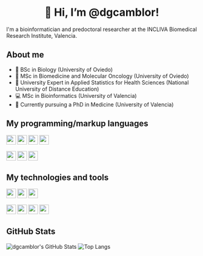 <h1 align="center">👋 Hi, I’m @dgcamblor!</h1>

I'm a bioinformatician and predoctoral researcher at the INCLIVA Biomedical Research Institute, Valencia.

## About me

- 🧬 BSc in Biology (University of Oviedo)
- 🏥 MSc in Biomedicine and Molecular Oncology (University of Oviedo)
- 🧮 University Expert in Applied Statistics for Health Sciences (National University of Distance Education)
- 💻 MSc in Bioinformatics (University of Valencia)
- 🏥 Currently pursuing a PhD in Medicine (University of Valencia) 

## My programming/markup languages

<p>
  <img src="https://img.shields.io/badge/-R-276DC3?logo=R&logoColor=white" height="25"/>
  <img src="https://img.shields.io/badge/-Python-3776AB?logo=python&logoColor=white" height="25"/>
  <img src="https://img.shields.io/badge/-Bash-4EAA25?logo=gnubash&logoColor=white" height="25"/>
  <img src="https://img.shields.io/badge/-Nextflow-0dc09d" height="25"/>
</p>

<p>
  <img src="https://img.shields.io/badge/-Markdown-000000?logo=markdown&logoColor=white" height="25"/>
  <img src="https://img.shields.io/badge/-HTML5-E34F26?logo=html5&logoColor=white" height="25"/>
  <img src="https://img.shields.io/badge/-CSS3-1572B6?logo=css3&logoColor=white" height="25"/>
</p>

## My technologies and tools

<p>
  <img src="https://img.shields.io/badge/-Git-F05032?logo=git&logoColor=white" height="25"/>
  <img src="https://img.shields.io/badge/-Docker-2496ED?logo=docker&logoColor=white" height="25"/>
  <img src="https://img.shields.io/badge/-Singularity-1d315f" height="25"/>
</p>

<p>
  <img src="https://img.shields.io/badge/-Linux-FCC624?logo=linux&logoColor=black" height="25"/>
  <img src="https://img.shields.io/badge/-RStudio-75AADB?logo=rstudio&logoColor=white" height="25"/>
  <img src="https://img.shields.io/badge/-Visual%20Studio%20Code-007ACC?logo=visualstudiocode&logoColor=white" height="25"/>
  <img src="https://img.shields.io/badge/-Stack%20Overflow-F58025?logo=stackoverflow&logoColor=white" height="25"/>
</p>

## GitHub Stats

<div>
<img align="center" src="https://github-readme-stats.vercel.app/api?username=dgcamblor&custom_title=dgcamblor's%20GitHub%20Stats&show_icons=true&line_height=40&title_color=C41E3A&text_color=000000&icon_color=DE3163" alt="dgcamblor's GitHub Stats" />
<img align="center" src="https://github-readme-stats.vercel.app/api/top-langs/?username=dgcamblor&title_color=C41E3A&text_color=000000" alt="Top Langs"/>
</div>
  
